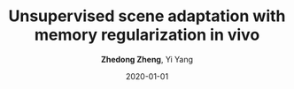 ---
title: "Unsupervised scene adaptation with memory regularization in vivo"
collection: publications
permalink: /publication/2020-01-01-Unsupervised-scene-adaptation-with-memory-regularization-in-vivo
date: 2020-01-01
doi: 
venue: 'IJCAI'
paperurl: 'https://zdzheng.xyz/files/ijcai20.pdf'
code: 'https://github.com/layumi/Seg_Uncertainty'
author: '<strong>Zhedong Zheng</strong>,  Yi Yang'
citation: ' Zhedong Zheng,  Yi Yang, &quot;Unsupervised scene adaptation with memory regularization in vivo.&quot; IJCAI, 2020.'
pub_year: '2020'
bib: >
    
    @inproceedings{zheng2019unsupervised,  <br\>    author = "Zheng, Zhedong and Yang, Yi",  <br\>    title = "Unsupervised scene adaptation with memory regularization in vivo",  <br\>    booktitle = "IJCAI",  <br\>    code = "https://github.com/layumi/Seg\_Uncertainty",  <br\>    url = "https://zdzheng.xyz/files/ijcai20.pdf",  <br\>    year = "2020"
    }
    

---